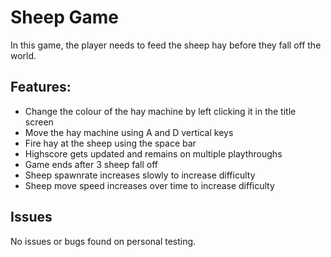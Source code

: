 # Sheep Game

In this game, the player needs to feed the sheep hay before they fall off the world.

## Features:
  - Change the colour of the hay machine by left clicking it in the title screen
  - Move the hay machine using A and D vertical keys
  - Fire hay at the sheep using the space bar
  - Highscore gets updated and remains on multiple playthroughs
  - Game ends after 3 sheep fall off
  - Sheep spawnrate increases slowly to increase difficulty
  - Sheep move speed increases over time to increase difficulty

## Issues
No issues or bugs found on personal testing.
